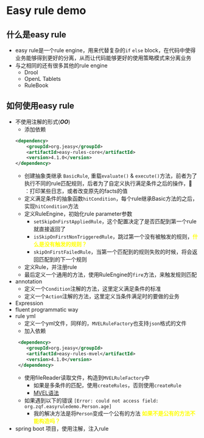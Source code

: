 # Easy rule demo

## 什么是easy rule
* easy rule是一个rule engine，用来代替复杂的`if` `else` block，在代码中使得业务能够得到更好的分离，从而让代码能够更好的使用策略模式来分离业务
* 与之相同的还有很多其他的rule engine
  * Drool
  * OpenL Tablets
  * RuleBook
## 如何使用easy rule
* 不使用注解的形式(**_OO_**)
  * 添加依赖
  ```xml
  <dependency>
      <groupId>org.jeasy</groupId>
      <artifactId>easy-rules-core</artifactId>
      <version>4.1.0</version>
  </dependency>
  ```
  * 创建抽象类继承 `BasicRule`, 重载`evaluate()` & `execute()`方法，前者为了执行不同的rule匹配规则，后者为了自定义执行满足条件之后的操作，🌰 ：打印某些日志，或者改变原先的facts的值
  * 定义满足条件的抽象函数`hitCondition`，每个rule继承Basic方法的之后，实现`hitCondition`方法
  * 定义RuleEngine，初始化rule parameter参数
    * `setSkipOnFirstAppliedRule`，这个配置决定了是否匹配到第一个rule就直接返回了
    * `isSkipOnFirstNonTriggeredRule`，跳过第一个没有被触发的规则，<strong style="color:yellow">什么是没有触发的规则？</strong>
    * `skipOnFirstFailedRule`，当第一个匹配到的规则失败的时候，将会返回匹配到的下一个规则
  * 定义Rule，并注册rule
  * 最后定义一个通用的方法，使用RuleEngine的`fire`方法，来触发规则匹配
* annotation
  * 定义一个`Condition`注解的方法，这里定义满足条件的标准
  * 定义一个`Action`注解的方法，这里定义当条件满足时的要做的业务
* Expression
* fluent programmatic way
* rule yml
  * 定义一个yml文件，同样的，`MVELRuleFactory`也支持`json`格式的文件
  * 加入依赖
  ```xml
   <dependency>
      <groupId>org.jeasy</groupId>
      <artifactId>easy-rules-mvel</artifactId>
      <version>4.1.0</version>
   </dependency>
  ```
  * 使用fileReader读取文件，构造到`MVELRuleFactory`中
    * 如果是多条件的匹配，使用`createRules`，否则使用`createRule`
    * [MVEL语法](https://github.com/imona/tutorial/wiki/MVEL-Guide#foreach)
  * 如果遇到以下的错误 ```[Error: could not access field: org.zqf.easyruledemo.Person.age]```
    * 我的解决方法是将`Person`变成一个公有的方法 <strong style="color:yellow">如果不是公有的方法不能构造吗？</strong>
* spring boot 项目，使用注解，注入rule

